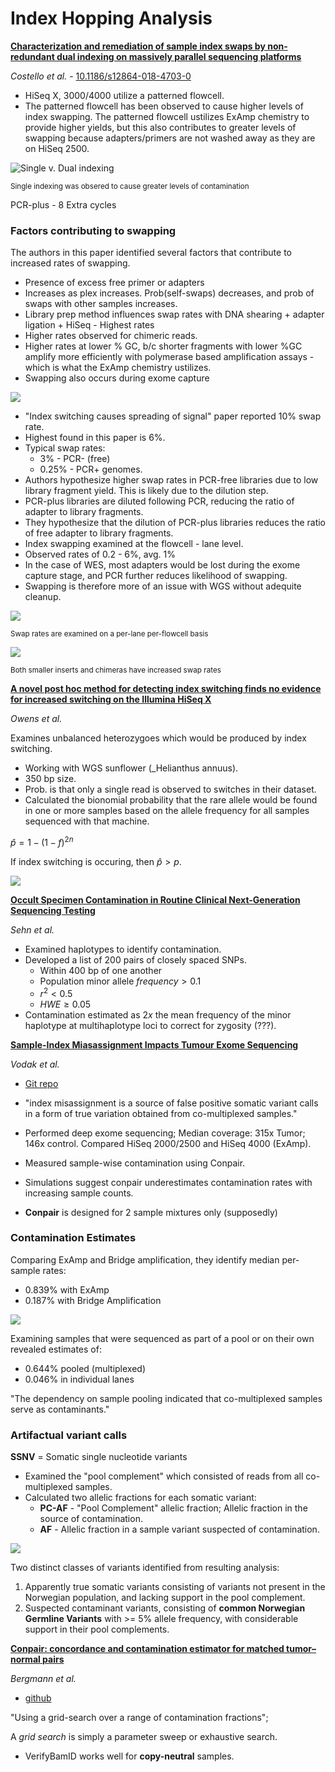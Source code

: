 # Index Hopping Analysis

__[Characterization and remediation of sample index swaps by non-redundant dual indexing on massively parallel sequencing platforms](https://bmcgenomics.biomedcentral.com/articles/10.1186/s12864-018-4703-0)__

_Costello et al._ - [10.1186/s12864-018-4703-0](https://doi.org/10.1186/s12864-018-4703-0)


* HiSeq X, 3000/4000 utilize a patterned flowcell.
* The patterned flowcell has been observed to cause higher levels of index swapping. The patterned flowcell ustilizes ExAmp chemistry to provide higher yields, but this also contributes to greater levels of swapping because adapters/primers are not washed away as they are on HiSeq 2500.

![Single v. Dual indexing](img/index_swap.png)

<small>Single indexing was obsered to cause greater levels of contamination</small>

PCR-plus - 8 Extra cycles

### Factors contributing to swapping

The authors in this paper identified several factors that contribute to increased rates of swapping.

- Presence of excess free primer or adapters
- Increases as plex increases. Prob(self-swaps) decreases, and prob of swaps with other samples increases.
- Library prep method influences swap rates with DNA shearing + adapter ligation + HiSeq - Highest rates
- Higher rates observed for chimeric reads.
- Higher rates at lower % GC, b/c shorter fragments with lower %GC amplify more efficiently with polymerase based amplification assays - which is what the ExAmp chemistry ustilizes.
- Swapping also occurs during exome capture

![](img/table.png)

- "Index switching causes spreading of signal" paper reported 10% swap rate.
- Highest found in this paper is 6%.
- Typical swap rates:
  - 3% - PCR- (free)
  - 0.25% - PCR+ genomes.
- Authors hypothesize higher swap rates in PCR-free libraries due to low library fragment yield. This is likely due to the dilution step.
- PCR-plus libraries are diluted following PCR, reducing the ratio of adapter to library fragments.
- They hypothesize that the dilution of PCR-plus libraries reduces the ratio of free adapter to library fragments.
- Index swapping examined at the flowcell - lane level.
- Observed rates of 0.2 - 6%, avg. 1%
- In the case of WES, most adapters would be lost during the exome capture stage, and PCR further reduces likelihood of swapping.
- Swapping is therefore more of an issue with WGS without adequite cleanup.

![](img/by_lane.png)

<small>Swap rates are examined on a per-lane per-flowcell basis</small>

![](img/swapped_chimeras.png)

<small>Both smaller inserts and chimeras have increased swap rates</small>


__[A novel post hoc method for detecting index switching finds no evidence for increased switching on the Illumina HiSeq X](https://onlinelibrary.wiley.com/doi/full/10.1111/1755-0998.12713)__

_Owens et al._

Examines unbalanced heterozygoes which would be produced by index switching.

* Working with WGS sunflower (_Helianthus annuus).
* 350 bp size.
* Prob. is that only a single read is observed to switches in their dataset. 
* Calculated the bionomial probability that the rare allele would be found in one or more samples based on the allele frequency for all samples sequenced with that machine.

$\hat{p} = 1 - (1-f)^{2n}$

If index switching is occuring, then $\hat{p} > p$.

![](img/phat.png)


__[Occult Specimen Contamination in Routine Clinical Next-Generation Sequencing Testing](https://academic.oup.com/ajcp/article/144/4/667/1767338)__

_Sehn et al._

* Examined haplotypes to identify contamination.
* Developed a list of 200 pairs of closely spaced SNPs.
  * Within 400 bp of one another
  * Population minor allele $frequency > 0.1$
  * $r^2 < 0.5$
  * $HWE \geq 0.05$
* Contamination estimated as $2x$ the mean frequency of the minor haplotype at multihaplotype loci to correct for zygosity (???).

__[Sample-Index Miasassignment Impacts Tumour Exome Sequencing](https://www.nature.com/articles/s41598-018-23563-4)__

_Vodak et al._

* [Git repo]()

* "index misassignment is a source of false positive somatic variant calls in a form of true variation obtained from co-multiplexed samples."

* Performed deep exome sequencing; Median coverage: 315x Tumor; 146x control. Compared HiSeq 2000/2500 and HiSeq 4000 (ExAmp).
* Measured sample-wise contamination using Conpair.
* Simulations suggest conpair underestimates contamination rates with increasing sample counts.
* __Conpair__ is designed for 2 sample mixtures only (supposedly)


### Contamination Estimates

Comparing ExAmp and Bridge amplification, they identify median per-sample rates:

* 0.839% with ExAmp
* 0.187% with Bridge Amplification

![](img/est.png)

Examining samples that were sequenced as part of a pool or on their own revealed estimates of:

* 0.644% pooled (multiplexed)
* 0.046% in individual lanes

"The dependency on sample pooling indicated that co-multiplexed samples serve as contaminants."

### Artifactual variant calls

__SSNV__ = Somatic single nucleotide variants

* Examined the "pool complement" which consisted of reads from all co-multiplexed samples.
* Calculated two allelic fractions for each somatic variant:
  * __PC-AF__ - "Pool Complement" allelic fraction; Allelic fraction in the source of contamination.
  * __AF__ - Allelic fraction in a sample variant suspected of contamination.

![](img/pool_af.png)

Two distinct classes of variants identified from resulting analysis:

1. Apparently true somatic variants consisting of variants not present in the Norwegian population, and lacking support in the pool complement.
2. Suspected contaminant variants, consisting of __common Norwegian Germline Variants__ with >= 5% allele frequency, with considerable support in their pool complements. 

[](img/Basic_plot_example.png)

__[Conpair: concordance and contamination estimator for matched tumor–normal pairs](https://academic.oup.com/bioinformatics/article-abstract/32/20/3196/2196627)__

_Bergmann et al._

* [github](https://github.com/nygenome/conpair)
  
"Using a grid-search over a range of contamination fractions";

A _grid search_ is simply a parameter sweep or exhaustive search.


* VerifyBamID works well for __copy-neutral__ samples.
